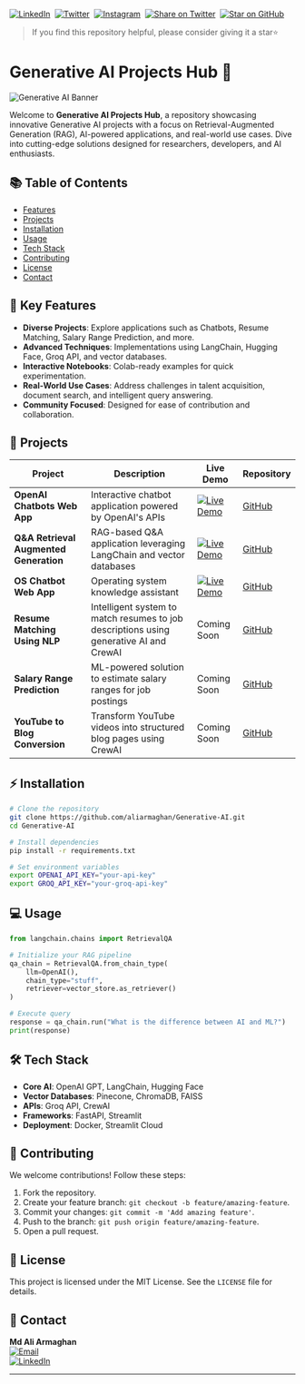  [![LinkedIn](https://img.shields.io/badge/LinkedIn-Connect-blue)](https://www.linkedin.com/in/md-ali-armaghan/)&nbsp;
[![Twitter](https://img.shields.io/badge/X-Follow-black)](https://x.com/armaghan78)&nbsp;
[![Instagram](https://img.shields.io/badge/Instagram-Follow-E4405F)](https://www.instagram.com/be_armaghan?igsh=bjd2cDBtcW5mdTht)&nbsp;
[![Share on Twitter](https://img.shields.io/badge/Share-Twitter-1DA1F2)](https://twitter.com/intent/tweet?text=Explore%20Md%20Ali%20Armaghan%27s%20Generative%20AI%20projects%20%E2%9A%99%EF%B8%8F%20https://github.com/aliarmaghan/Generative-AI)&nbsp;
[![Star on GitHub](https://img.shields.io/github/stars/aliarmaghan/Generative-AI?style=social)](https://github.com/aliarmaghan/Generative-AI/stargazers)

>If you find this repository helpful, please consider giving it a star⭐️

# Generative AI Projects Hub 🚀
![Generative AI Banner](https://via.placeholder.com/1920x400.png?text=Generative+AI+Showcase) <!-- Add your banner URL -->

Welcome to **Generative AI Projects Hub**, a repository showcasing innovative Generative AI projects with a focus on Retrieval-Augmented Generation (RAG), AI-powered applications, and real-world use cases. Dive into cutting-edge solutions designed for researchers, developers, and AI enthusiasts.

## 📚 Table of Contents
- [Features](#-key-features)
- [Projects](#-projects)
- [Installation](#-installation)
- [Usage](#-usage)
- [Tech Stack](#-tech-stack)
- [Contributing](#-contributing)
- [License](#-license)
- [Contact](#-contact)

## 🚀 Key Features
- **Diverse Projects**: Explore applications such as Chatbots, Resume Matching, Salary Range Prediction, and more.
- **Advanced Techniques**: Implementations using LangChain, Hugging Face, Groq API, and vector databases.
- **Interactive Notebooks**: Colab-ready examples for quick experimentation.
- **Real-World Use Cases**: Address challenges in talent acquisition, document search, and intelligent query answering.
- **Community Focused**: Designed for ease of contribution and collaboration.

## 📂 Projects
| Project                          | Description                                                                                  | Live Demo                                                                                                   | Repository                                                                                                 |
|----------------------------------|----------------------------------------------------------------------------------------------|-------------------------------------------------------------------------------------------------------------|-------------------------------------------------------------------------------------------------------------|
| **OpenAI Chatbots Web App**     | Interactive chatbot application powered by OpenAI's APIs                                     | [![Live Demo](https://img.shields.io/badge/Demo-Live-brightgreen)](https://openai-chatbots.streamlit.app/)  | [GitHub](https://github.com/aliarmaghan/Generative-AI)                                                     |
| **Q&A Retrieval Augmented Generation** | RAG-based Q&A application leveraging LangChain and vector databases                          | [![Live Demo](https://img.shields.io/badge/Demo-Live-brightgreen)](https://q-a-rag.streamlit.app/)          | [GitHub](https://github.com/aliarmaghan/Generative-AI)                                                     |
| **OS Chatbot Web App**           | Operating system knowledge assistant                                                         | [![Live Demo](https://img.shields.io/badge/Demo-Live-brightgreen)](https://os-chatbot.streamlit.app/)       | [GitHub](https://github.com/aliarmaghan/Generative-AI)                                                     |
| **Resume Matching Using NLP**    | Intelligent system to match resumes to job descriptions using generative AI and CrewAI       | Coming Soon                                                                                                 | [GitHub](https://github.com/aliarmaghan/Generative-AI)                                                     |
| **Salary Range Prediction**      | ML-powered solution to estimate salary ranges for job postings                               | Coming Soon                                                                                                 | [GitHub](https://github.com/aliarmaghan/Generative-AI)                                                     |
| **YouTube to Blog Conversion**   | Transform YouTube videos into structured blog pages using CrewAI                             | Coming Soon                                                                                                 | [GitHub](https://github.com/aliarmaghan/Generative-AI)                                                     |

## ⚡ Installation
```bash
# Clone the repository
git clone https://github.com/aliarmaghan/Generative-AI.git
cd Generative-AI

# Install dependencies
pip install -r requirements.txt

# Set environment variables
export OPENAI_API_KEY="your-api-key"
export GROQ_API_KEY="your-groq-api-key"
```

## 💻 Usage
```python
from langchain.chains import RetrievalQA

# Initialize your RAG pipeline
qa_chain = RetrievalQA.from_chain_type(
    llm=OpenAI(),
    chain_type="stuff",
    retriever=vector_store.as_retriever()
)

# Execute query
response = qa_chain.run("What is the difference between AI and ML?")
print(response)
```

## 🛠️ Tech Stack
- **Core AI**: OpenAI GPT, LangChain, Hugging Face
- **Vector Databases**: Pinecone, ChromaDB, FAISS
- **APIs**: Groq API, CrewAI
- **Frameworks**: FastAPI, Streamlit
- **Deployment**: Docker, Streamlit Cloud

## 🤝 Contributing
We welcome contributions! Follow these steps:
1. Fork the repository.
2. Create your feature branch: `git checkout -b feature/amazing-feature`.
3. Commit your changes: `git commit -m 'Add amazing feature'`.
4. Push to the branch: `git push origin feature/amazing-feature`.
5. Open a pull request.

## 📄 License
This project is licensed under the MIT License. See the `LICENSE` file for details.

## 📧 Contact
**Md Ali Armaghan**  
[![Email](https://img.shields.io/badge/Email-aliarmaghan78@gmail.com-blue?logo=gmail)](mailto:aliarmaghan@example.com)  
[![LinkedIn](https://img.shields.io/badge/LinkedIn-Profile-blue?logo=linkedin)](https://www.linkedin.com/in/md-ali-armaghan/)

---



